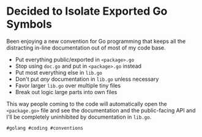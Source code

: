 # Decided to Isolate Exported Go Symbols

Been enjoying a new convention for Go programming that keeps all the
distracting in-line documentation out of most of my code base.

* Put everything public/exported in `<package>.go`
* Stop using `doc.go` and put in `<package>.go` instead
* Put most everything else in `lib.go`
* Don't put *any* documentation in `lib.go` unless necessary
* Favor larger `lib.go` over multiple tiny files
* Break out logic large parts into own files

This way people coming to the code will automatically open the
`<package.go>` file and see the documentation and the public-facing API
and I'll be completely uninhibited by documentation in `lib.go`.

    #golang #coding #conventions
